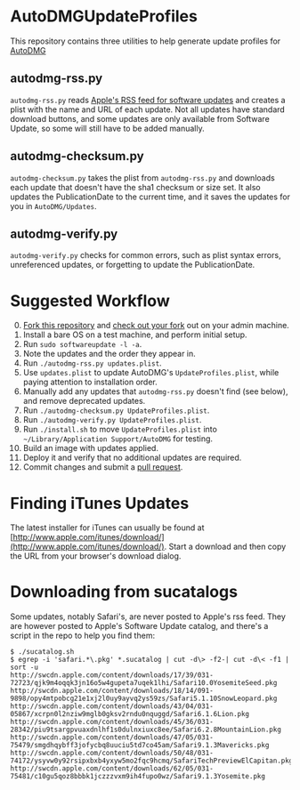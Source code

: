 AutoDMGUpdateProfiles
=====================


This repository contains three utilities to help generate update profiles for [AutoDMG](https://github.com/MagerValp/AutoDMG)


autodmg-rss.py
--------------

`autodmg-rss.py` reads [Apple's RSS feed for software updates](http://rss.support.apple.com/?channel=DOWNLOADS) and creates a plist with the name and URL of each update. Not all updates have standard download buttons, and some updates are only available from Software Update, so some will still have to be added manually.


autodmg-checksum.py
-------------------

`autodmg-checksum.py` takes the plist from `autodmg-rss.py` and downloads each update that doesn't have the sha1 checksum or size set. It also updates the PublicationDate to the current time, and it saves the updates for you in `AutoDMG/Updates`.


autodmg-verify.py
-------------------

`autodmg-verify.py` checks for common errors, such as plist syntax errors, unreferenced updates, or forgetting to update the PublicationDate.


Suggested Workflow
==================

0. [Fork this repository](https://help.github.com/articles/fork-a-repo/) and [check out your fork](https://help.github.com/desktop/guides/getting-started/) out on your admin machine.
1. Install a bare OS on a test machine, and perform initial setup.
2. Run `sudo softwareupdate -l -a`.
3. Note the updates and the order they appear in.
4. Run `./autodmg-rss.py updates.plist`.
5. Use `updates.plist` to update AutoDMG's `UpdateProfiles.plist`, while paying attention to installation order.
6. Manually add any updates that `autodmg-rss.py` doesn't find (see below), and remove deprecated updates.
7. Run `./autodmg-checksum.py UpdateProfiles.plist`.
8. Run `./autodmg-verify.py UpdateProfiles.plist`.
9. Run `./install.sh` to move `UpdateProfiles.plist` into `~/Library/Application Support/AutoDMG` for testing.
10. Build an image with updates applied.
11. Deploy it and verify that no additional updates are required.
12. Commit changes and submit a [pull request](https://help.github.com/articles/creating-a-pull-request-from-a-fork/).

Finding iTunes Updates
======================

The latest installer for iTunes can usually be found at [http://www.apple.com/itunes/download/](http://www.apple.com/itunes/download/). Start a download and then copy the URL from your browser's download dialog.


Downloading from sucatalogs
===========================

Some updates, notably Safari's, are never posted to Apple's rss feed. They are however posted to Apple's Software Update catalog, and there's a script in the repo to help you find them:

    $ ./sucatalog.sh
    $ egrep -i 'safari.*\.pkg' *.sucatalog | cut -d\> -f2-| cut -d\< -f1 | sort -u 
    http://swcdn.apple.com/content/downloads/17/39/031-72723/qjk9m4oqqk3jn16o5w4gupeta7uqek1lhi/Safari10.0YosemiteSeed.pkg
    http://swcdn.apple.com/content/downloads/18/14/091-9898/opy4mtpobcg21e1xj2l0uy9ayvq2ys59zs/Safari5.1.10SnowLeopard.pkg
    http://swcdn.apple.com/content/downloads/43/04/031-05867/xcrpn0l2nziw9mglb0gksv2rndu0nquggd/Safari6.1.6Lion.pkg
    http://swcdn.apple.com/content/downloads/45/36/031-28342/piu9tsargpvuaxdnlhf1s0dulnxiuxc8ee/Safari6.2.8MountainLion.pkg
    http://swcdn.apple.com/content/downloads/47/05/031-75479/smgdhqybff3jofycbq8uuciu5td7co45am/Safari9.1.3Mavericks.pkg
    http://swcdn.apple.com/content/downloads/50/48/031-74172/ysyvw0y92rsipxbxb4yxyw5mo2fqc9hcmq/SafariTechPreviewElCapitan.pkg
    http://swcdn.apple.com/content/downloads/62/05/031-75481/c10gu5qoz8bbbk1jczzzvxm9ih4fupo0wz/Safari9.1.3Yosemite.pkg
